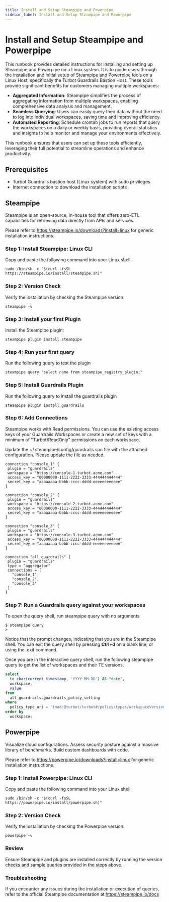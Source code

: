 ```yaml
---
title: Install and Setup Steampipe and Powerpipe
sidebar_label: Install and Setup Steampipe and Powerpipe
---
```


# Install and Setup Steampipe and Powerpipe

This runbook provides detailed instructions for installing and setting up Steampipe and Powerpipe on a Linux system. It is to guide users through the installation and initial setup of Steampipe and Powerpipe tools on a Linux Host, specifically the Turbot Guardrails Bastion Host. These tools provide significant benefits for customers managing multiple workspaces:

- **Aggregated Information**: Steampipe simplifies the process of aggregating information from multiple workspaces, enabling comprehensive data analysis and management.
- **Seamless Querying**: Users can easily query their data without the need to log into individual workspaces, saving time and improving efficiency.
- **Automated Reporting**: Schedule crontab jobs to run reports that query the workspaces on a daily or weekly basis, providing overall statistics and insights to help monitor and manage your environments effectively.

This runbook ensures that users can set up these tools efficiently, leveraging their full potential to streamline operations and enhance productivity.

## Prerequisites
* Turbot Guardrails bastion host (Linux system) with sudo privileges
* Internet connection to download the installation scripts

## Steampipe

Steampipe is an open-source, in-house tool that offers zero-ETL capabilities for retrieving data directly from APIs and services.

Please refer to https://steampipe.io/downloads?install=linux for generic installation instructions.

### Step 1: Install Steampipe: Linux CLI

Copy and paste the following command into your Linux shell:

```shell
sudo /bin/sh -c "$(curl -fsSL https://steampipe.io/install/steampipe.sh)"
```

### Step 2: Version Check
Verify the installation by checking the Steampipe version:

```shell
steampipe -v
```

### Step 3: Install your first Plugin

Install the Steampipe plugin:

```shell
steampipe plugin install steampipe
```

### Step 4: Run your first query

Run the following query to test the plugin

```shell
steampipe query "select name from steampipe_registry_plugin;"
```

### Step 5: Install Guardrails Plugin

Run the following query to install the guardrails plugin

```shell
steampipe plugin install guardrails
```

### Step 6: Add Connections

Steampipe works with Read permissions. You can use the existing access keys of your Guardrails Workspaces or create a new set of keys with a minimum of "Turbot/ReadOnly" permissions on each workspace.

Update the ~/.steampipe/config/guardrails.spc file with the attached configuration. Please update the file as needed.

```shell
connection "console_1" {
 plugin = "guardrails"
 workspace = "https://console-1.turbot.acme.com"
 access_key = "00000000-1111-2222-3333-444444444444"
 secret_key = "aaaaaaaa-bbbb-cccc-dddd-eeeeeeeeeeee"
}

connection "console_2" {
 plugin = "guardrails"
 workspace = "https://console-2.turbot.acme.com"
 access_key = "00000000-1111-2222-3333-444444444444"
 secret_key = "aaaaaaaa-bbbb-cccc-dddd-eeeeeeeeeeee"
}

connection "console_3" {
 plugin = "guardrails"
 workspace = "https://console-3.turbot.acme.com"
 access_key = "00000000-1111-2222-3333-444444444444"
 secret_key = "aaaaaaaa-bbbb-cccc-dddd-eeeeeeeeeeee"
}

connection "all_guardrails" {
 plugin = "guardrails"
 type = "aggregator"
 connections = [
   "console_1",
   "console_2",
   "console_3"
 ]
}
```

### Step 7: Run a Guardrails query against your workspaces
To open the query shell, run steampipe query with no arguments

```shell
$ steampipe query
>
```

Notice that the prompt changes, indicating that you are in the Steampipe shell. You can exit the query shell by pressing **Ctrl+d** on a blank line, or using the .exit command.

Once you are in the interactive query shell, run the following steampipe query to get the list of workspaces and their TE versions.

```sql
select
  to_char(current_timestamp, 'YYYY-MM-DD') AS "date",
  workspace,
  value
from
  all_guardrails.guardrails_policy_setting
where
  policy_type_uri = 'tmod:@turbot/turbot#/policy/types/workspaceVersion'
order by
  workspace;
```

## Powerpipe

Visualize cloud configurations. Assess security posture against a massive library of benchmarks. Build custom dashboards with code.

Please refer to https://powerpipe.io/downloads?install=linux for generic installation instructions.

### Step 1: Install Powerpipe: Linux CLI

Copy and paste the following command into your Linux shell:

```shell
sudo /bin/sh -c "$(curl -fsSL https://powerpipe.io/install/powerpipe.sh)"
```

### Step 2: Version Check

Verify the installation by checking the Powerpipe version:

```shell
powerpipe -v
```

### Review

Ensure Steampipe and plugins are installed correctly by running the version checks and sample queries provided in the steps above.

### Troubleshooting

If you encounter any issues during the installation or execution of queries, refer to the official Steampipe documentation at https://steampipe.io/docs
